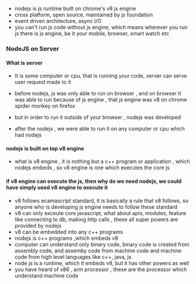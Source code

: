 - nodejs is js runtime built on chrome's v8 js engine
- cross platform, open source, maintained by js foundation
- event driven architecture, async I/O
- you can't run js code without js engine, which means wherever you run js there is js engine, be it your mobile, browser, smart watch etc


### NodeJS on Server
#### What is server
- It is some computer or cpu, that is running your code, server can serve user request made to it

- before nodejs, js was only able to run on browser , and on browser it was able to run because of js engine , that js engine was v8 on chrome spider monkey on firefox
- but in order to run it outside of your browser , nodejs was developed
- after the nodejs , we were able to run it on any computer or cpu which had nodejs

#### nodejs is built on top v8 engine 
- what is v8 engine , it is nothing but a c++ program or application , which nodejs embeds , so v8 engine is one which executes the core js

#### if v8 engine can execute the js, then why do we need nodejs, we could have simply used v8 engine to execute it
- v8 follows ecamascript standard, it is basically a rule that v8 follows, so anyone who is developing js engine needs to follow these standard
- v8 can only exceute core javascript, what about apis, modules, feature like connecting to db, making http calls , these all super powers are provided by nodejs
- v8 can be embedded into any c++ programs
- nodejs is c++ programs ,which embeds v8
- computer can understand only binary code, binary code is created from assembly code, and assemby code from machine code and machine code from high level languages like c++, java, js
- node js is a runtime, which it embeds v8, but it has other powers as well
- you have heard of x86 , arm processor , these are the processor which understand machine code

